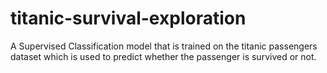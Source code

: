# titanic-survival-exploration
A Supervised Classification model that is trained on the titanic passengers dataset which is used to predict whether the passenger is survived or not.
